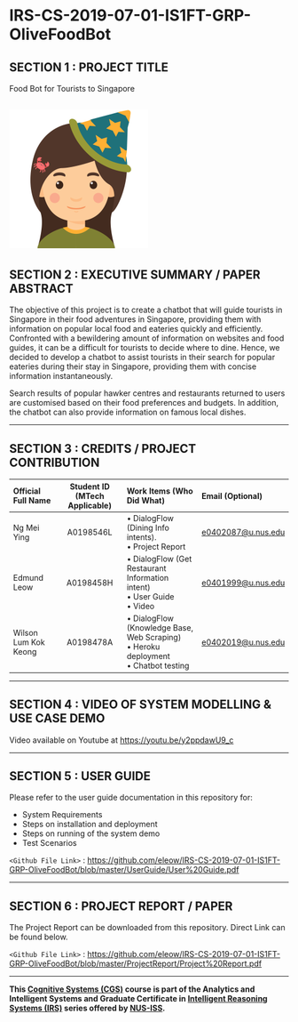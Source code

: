 # IRS-CS-2019-07-01-IS1FT-GRP-OliveFoodBot

## SECTION 1 : PROJECT TITLE

Food Bot for Tourists to Singapore 

![Olive The FoodBot](/SystemCode/Fulfillment/static/olive.png?raw=true)
---

## SECTION 2 : EXECUTIVE SUMMARY / PAPER ABSTRACT

The objective of this project is to create a chatbot that will guide tourists in Singapore in their food adventures in Singapore, providing them with information on popular local food and eateries quickly and efficiently. 
Confronted with a bewildering amount of information on websites and food guides, it can be a difficult for tourists to decide where to dine. Hence, we decided to develop a chatbot to assist tourists in their search for popular eateries during their stay in Singapore, providing them with concise information instantaneously.

Search results of popular hawker centres and restaurants returned to users are customised based on their food preferences and budgets. In addition, the chatbot can also provide information on famous local dishes.

---

## SECTION 3 : CREDITS / PROJECT CONTRIBUTION

| Official Full Name  | Student ID (MTech Applicable)  | Work Items (Who Did What) | Email (Optional) |
| :------------ |:---------------:| :-----| :-----|
| Ng Mei Ying | A0198546L | • DialogFlow (Dining Info intents). <br>• Project Report| e0402087@u.nus.edu |
| Edmund Leow | A0198458H | • DialogFlow (Get Restaurant Information intent) <br>• User Guide <br>• Video | e0401999@u.nus.edu |
| Wilson Lum Kok Keong| A0198478A | • DialogFlow (Knowledge Base, Web Scraping)<br>• Heroku deployment <br>• Chatbot testing| e0402019@u.nus.edu |

---

## SECTION 4 : VIDEO OF SYSTEM MODELLING & USE CASE DEMO

Video available on Youtube at https://youtu.be/y2ppdawU9_c

---

## SECTION 5 : USER GUIDE

Please refer to the user guide documentation in this repository for:

- System Requirements
- Steps on installation and deployment
- Steps on running of the system demo
- Test Scenarios

`<Github File Link>` : <https://github.com/eleow/IRS-CS-2019-07-01-IS1FT-GRP-OliveFoodBot/blob/master/UserGuide/User%20Guide.pdf>

---
## SECTION 6 : PROJECT REPORT / PAPER

The Project Report can be downloaded from this repository. Direct Link can be found below.

`<Github File Link>` : <https://github.com/eleow/IRS-CS-2019-07-01-IS1FT-GRP-OliveFoodBot/blob/master/ProjectReport/Project%20Report.pdf>

---

**This [Cognitive Systems (CGS)](https://www.iss.nus.edu.sg/executive-education/course/detail/cognitive-systems-sf/artificial-intelligence "Cognitive Systems") course is part of the Analytics and Intelligent Systems and Graduate Certificate in [Intelligent Reasoning Systems (IRS)](https://www.iss.nus.edu.sg/stackable-certificate-programmes/intelligent-systems "Intelligent Reasoning Systems") series offered by [NUS-ISS](https://www.iss.nus.edu.sg "Institute of Systems Science, National University of Singapore").**